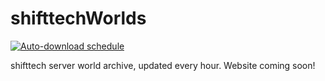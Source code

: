# shifttechWorlds
[![Auto-download schedule](https://github.com/InfinityNichto/shifttechWorlds/actions/workflows/autoDownload.yml/badge.svg?branch=main&event=schedule)](https://github.com/InfinityNichto/shifttechWorlds/actions/workflows/autoDownload.yml)

shifttech server world archive, updated every hour. Website coming soon!
